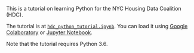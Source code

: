 This is a tutorial on learning Python for the NYC Housing Data Coalition (HDC).

The tutorial is at [`hdc_python_tutorial.ipynb`](hdc_python_tutorial.ipynb).
You can load it using [Google Colaboratory](https://colab.research.google.com)
or [Jupyter Notebook](https://jupyter.org/).

Note that the tutorial requires Python 3.6.
